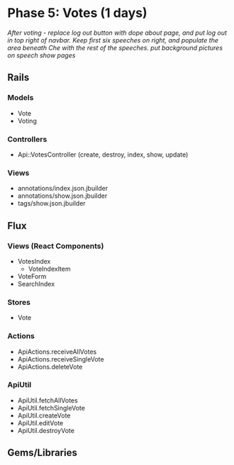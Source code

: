 # Phase 5: Votes (1 days)

*After voting - replace log out button with dope about page, and put log out in top right of navbar.
Keep first six speeches on right, and populate the area beneath Che with the rest of the speeches.*
*put background pictures on speech show pages*

## Rails
### Models
* Vote
* Voting

### Controllers
* Api::VotesController (create, destroy, index, show, update)

### Views
* annotations/index.json.jbuilder
* annotations/show.json.jbuilder
* tags/show.json.jbuilder

## Flux
### Views (React Components)
* VotesIndex
  - VoteIndexItem
* VoteForm
* SearchIndex

### Stores
* Vote

### Actions
* ApiActions.receiveAllVotes
* ApiActions.receiveSingleVote
* ApiActions.deleteVote

### ApiUtil
* ApiUtil.fetchAllVotes
* ApiUtil.fetchSingleVote
* ApiUtil.createVote
* ApiUtil.editVote
* ApiUtil.destroyVote

## Gems/Libraries
